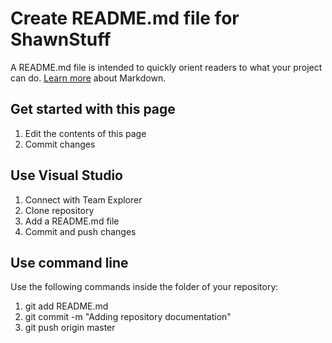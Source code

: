 ﻿# Create README.md file for ShawnStuff

A README.md file is intended to quickly orient readers to what your project can do. [Learn more](http://go.microsoft.com/fwlink/p/?LinkId=524306) about Markdown.

## Get started with this page
 1. Edit the contents of this page
 2. Commit changes

## Use Visual Studio
 1. Connect with Team Explorer
 2. Clone repository
 3. Add a README.md file
 4. Commit and push changes

## Use command line
Use the following commands inside the folder of your repository:

 1. git add README.md
 2. git commit -m "Adding repository documentation" 
 3. git push origin master
